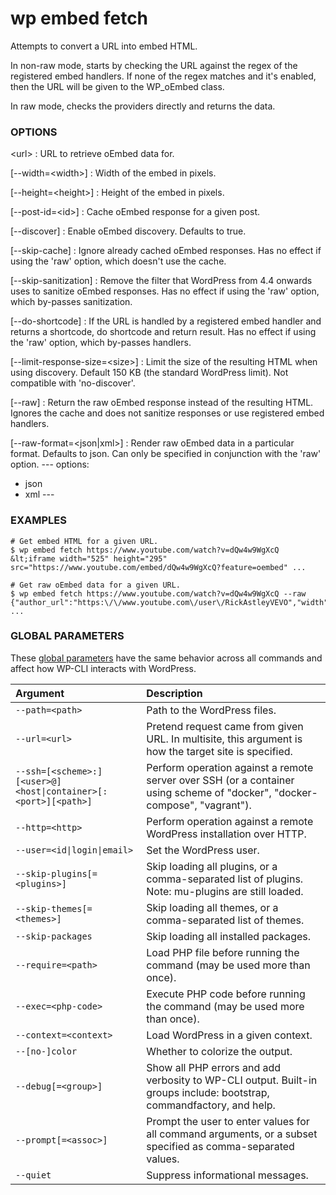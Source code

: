 # wp embed fetch

Attempts to convert a URL into embed HTML.

In non-raw mode, starts by checking the URL against the regex of the registered embed handlers. If none of the regex matches and it's enabled, then the URL will be given to the WP_oEmbed class.

In raw mode, checks the providers directly and returns the data.

### OPTIONS

&lt;url&gt;
: URL to retrieve oEmbed data for.

[\--width=&lt;width&gt;]
: Width of the embed in pixels.

[\--height=&lt;height&gt;]
: Height of the embed in pixels.

[\--post-id=&lt;id&gt;]
: Cache oEmbed response for a given post.

[\--discover]
: Enable oEmbed discovery. Defaults to true.

[\--skip-cache]
: Ignore already cached oEmbed responses. Has no effect if using the 'raw' option, which doesn't use the cache.

[\--skip-sanitization]
: Remove the filter that WordPress from 4.4 onwards uses to sanitize oEmbed responses. Has no effect if using the 'raw' option, which by-passes sanitization.

[\--do-shortcode]
: If the URL is handled by a registered embed handler and returns a shortcode, do shortcode and return result. Has no effect if using the 'raw' option, which by-passes handlers.

[\--limit-response-size=&lt;size&gt;]
: Limit the size of the resulting HTML when using discovery. Default 150 KB (the standard WordPress limit). Not compatible with 'no-discover'.

[\--raw]
: Return the raw oEmbed response instead of the resulting HTML. Ignores the cache and does not sanitize responses or use registered embed handlers.

[\--raw-format=&lt;json|xml&gt;]
: Render raw oEmbed data in a particular format. Defaults to json. Can only be specified in conjunction with the 'raw' option.
\---
options:
  - json
  - xml
\---

### EXAMPLES

    # Get embed HTML for a given URL.
    $ wp embed fetch https://www.youtube.com/watch?v=dQw4w9WgXcQ
    &lt;iframe width="525" height="295" src="https://www.youtube.com/embed/dQw4w9WgXcQ?feature=oembed" ...

    # Get raw oEmbed data for a given URL.
    $ wp embed fetch https://www.youtube.com/watch?v=dQw4w9WgXcQ --raw
    {"author_url":"https:\/\/www.youtube.com\/user\/RickAstleyVEVO","width":525,"version":"1.0", ...

### GLOBAL PARAMETERS

These [global parameters](https://make.wordpress.org/cli/handbook/config/) have the same behavior across all commands and affect how WP-CLI interacts with WordPress.

| **Argument**    | **Description**              |
|:----------------|:-----------------------------|
| `--path=<path>` | Path to the WordPress files. |
| `--url=<url>` | Pretend request came from given URL. In multisite, this argument is how the target site is specified. |
| `--ssh=[<scheme>:][<user>@]<host\|container>[:<port>][<path>]` | Perform operation against a remote server over SSH (or a container using scheme of "docker", "docker-compose", "vagrant"). |
| `--http=<http>` | Perform operation against a remote WordPress installation over HTTP. |
| `--user=<id\|login\|email>` | Set the WordPress user. |
| `--skip-plugins[=<plugins>]` | Skip loading all plugins, or a comma-separated list of plugins. Note: mu-plugins are still loaded. |
| `--skip-themes[=<themes>]` | Skip loading all themes, or a comma-separated list of themes. |
| `--skip-packages` | Skip loading all installed packages. |
| `--require=<path>` | Load PHP file before running the command (may be used more than once). |
| `--exec=<php-code>` | Execute PHP code before running the command (may be used more than once). |
| `--context=<context>` | Load WordPress in a given context. |
| `--[no-]color` | Whether to colorize the output. |
| `--debug[=<group>]` | Show all PHP errors and add verbosity to WP-CLI output. Built-in groups include: bootstrap, commandfactory, and help. |
| `--prompt[=<assoc>]` | Prompt the user to enter values for all command arguments, or a subset specified as comma-separated values. |
| `--quiet` | Suppress informational messages. |
